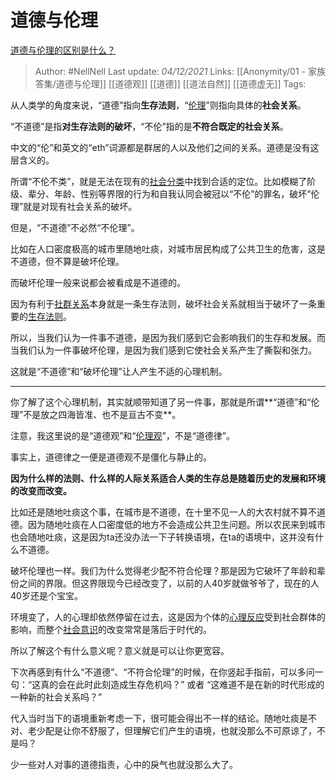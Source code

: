 # 道德与伦理
[道德与伦理的区别是什么？](https://www.zhihu.com/question/19877371/answer/2252442746)

> Author: #NellNell 
Last update: *04/12/2021* 
Links: [[Anonymity/01 - 家族答集/道德与伦理]] [[道德观]] [[道德]] [[道法自然]] [[道德虚无]]
Tags:  
  

从人类学的角度来说，“道德”指向**生存法则**，“[伦理](https://www.zhihu.com/search?q=%E4%BC%A6%E7%90%86&search_source=Entity&hybrid_search_source=Entity&hybrid_search_extra=%7B%22sourceType%22%3A%22answer%22%2C%22sourceId%22%3A2252442746%7D)”则指向具体的**社会关系**。

“不道德”是指**对生存法则的破坏**，“不伦”指的是**不符合既定的社会关系**。

中文的“伦”和英文的“eth”词源都是群居的人以及他们之间的关系。道德是没有这层含义的。

所谓“不伦不类”，就是无法在现有的[社会分类](https://www.zhihu.com/search?q=%E7%A4%BE%E4%BC%9A%E5%88%86%E7%B1%BB&search_source=Entity&hybrid_search_source=Entity&hybrid_search_extra=%7B%22sourceType%22%3A%22answer%22%2C%22sourceId%22%3A2252442746%7D)中找到合适的定位。比如模糊了阶级、辈分、年龄、性别等界限的行为和自我认同会被冠以“不伦”的罪名，破坏“伦理”就是对现有社会关系的破坏。

但是，“不道德”不必然“不伦理”。

比如在人口密度极高的城市里随地吐痰，对城市居民构成了公共卫生的危害，这是不道德，但不算是破坏伦理。

而破坏伦理一般来说都会被看成是不道德的。

因为有利于[社群关系](https://www.zhihu.com/search?q=%E7%A4%BE%E7%BE%A4%E5%85%B3%E7%B3%BB&search_source=Entity&hybrid_search_source=Entity&hybrid_search_extra=%7B%22sourceType%22%3A%22answer%22%2C%22sourceId%22%3A2252442746%7D)本身就是一条生存法则，破坏社会关系就相当于破坏了一条重要的[生存法则](https://www.zhihu.com/search?q=%E7%94%9F%E5%AD%98%E6%B3%95%E5%88%99&search_source=Entity&hybrid_search_source=Entity&hybrid_search_extra=%7B%22sourceType%22%3A%22answer%22%2C%22sourceId%22%3A2252442746%7D)。

所以，当我们认为一件事不道德，是因为我们感到它会影响我们的生存和发展。而当我们认为一件事破坏伦理，是因为我们感到它使社会关系产生了撕裂和张力。

这就是“不道德”和“破坏伦理”让人产生不适的心理机制。

---

你了解了这个心理机制，其实就顺带知道了另一件事，那就是所谓**“道德”和“伦理”不是放之四海皆准、也不是亘古不变**。

注意，我这里说的是“道德观”和“[伦理观](https://www.zhihu.com/search?q=%E4%BC%A6%E7%90%86%E8%A7%82&search_source=Entity&hybrid_search_source=Entity&hybrid_search_extra=%7B%22sourceType%22%3A%22answer%22%2C%22sourceId%22%3A2252442746%7D)”，不是“道德律”。

事实上，道德律之一便是道德观不是僵化与静止的。

**因为什么样的法则、什么样的人际关系适合人类的生存总是随着历史的发展和环境的改变而改变。**

比如还是随地吐痰这个事，在城市是不道德，在十里不见一人的大农村就不算不道德。因为随地吐痰在人口密度低的地方不会造成公共卫生问题。所以农民来到城市也会随地吐痰，这是因为ta还没办法一下子转换语境，在ta的语境中，这并没有什么不道德。

破坏伦理也一样。我们为什么觉得老少配不符合伦理？那是因为它破坏了年龄和辈份之间的界限。但这界限现今已经改变了，以前的人40岁就做爷爷了，现在的人40岁还是个宝宝。

环境变了，人的心理却依然停留在过去，这是因为个体的[心理反应](https://www.zhihu.com/search?q=%E5%BF%83%E7%90%86%E5%8F%8D%E5%BA%94&search_source=Entity&hybrid_search_source=Entity&hybrid_search_extra=%7B%22sourceType%22%3A%22answer%22%2C%22sourceId%22%3A2252442746%7D)受到社会群体的影响，而整个[社会意识](https://www.zhihu.com/search?q=%E7%A4%BE%E4%BC%9A%E6%84%8F%E8%AF%86&search_source=Entity&hybrid_search_source=Entity&hybrid_search_extra=%7B%22sourceType%22%3A%22answer%22%2C%22sourceId%22%3A2252442746%7D)的改变常常是落后于时代的。

所以了解这个有什么意义呢？意义就是可以让你更宽容。

下次再感到有什么“不道德”、“不符合伦理”的时候，在你竖起手指前，可以多问一句：“这真的会在此时此刻造成生存危机吗？” 或者 “这难道不是在新的时代形成的一种新的社会关系吗？”

代入当时当下的语境重新考虑一下，很可能会得出不一样的结论。随地吐痰是不对、老少配是让你不舒服了，但理解它们产生的语境，也就没那么不可原谅了，不是吗？

少一些对人对事的道德指责，心中的戾气也就没那么大了。